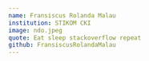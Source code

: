 ```yaml
---
name: Fransiscus Rolanda Malau
institution: STIKOM CKI
image: ndo.jpeg
quote: Eat sleep stackoverflow repeat
github: FransiscusRolandaMalau
---
```


